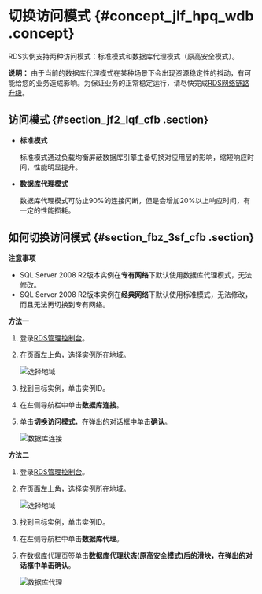 # 切换访问模式 {#concept_jlf_hpq_wdb .concept}

RDS实例支持两种访问模式：标准模式和数据库代理模式（原高安全模式）。

**说明：** 由于当前的数据库代理模式在某种场景下会出现资源稳定性的抖动，有可能给您的业务造成影响。为保证业务的正常稳定运行，请尽快完成[RDS网络链路升级](../intl.zh-CN/云数据库RDS简介/【重要】RDS网络链路升级说明.md#)。

## 访问模式 {#section_jf2_lqf_cfb .section}

-   **标准模式**

    标准模式通过负载均衡屏蔽数据库引擎主备切换对应用层的影响，缩短响应时间，性能明显提升。

-   **数据库代理模式**

    数据库代理模式可防止90%的连接闪断，但是会增加20%以上响应时间，有一定的性能损耗。


## 如何切换访问模式 {#section_fbz_3sf_cfb .section}

**注意事项**

-   SQL Server 2008 R2版本实例在**专有网络**下默认使用数据库代理模式，无法修改。
-   SQL Server 2008 R2版本实例在**经典网络**下默认使用标准模式，无法修改，而且无法再切换到专有网络。

**方法一**

1.  登录[RDS管理控制台](https://rds.console.aliyun.com/)。
2.  在页面左上角，选择实例所在地域。

    ![选择地域](http://static-aliyun-doc.oss-cn-hangzhou.aliyuncs.com/assets/img/7814/155021073536543_zh-CN.png)

3.  找到目标实例，单击实例ID。
4.  在左侧导航栏中单击**数据库连接**。
5.  单击**切换访问模式**，在弹出的对话框中单击**确认**。

    ![数据库连接](http://static-aliyun-doc.oss-cn-hangzhou.aliyuncs.com/assets/img/41816/155021073537541_zh-CN.png)


**方法二**

1.  登录[RDS管理控制台](https://rds.console.aliyun.com/)。
2.  在页面左上角，选择实例所在地域。

    ![选择地域](http://static-aliyun-doc.oss-cn-hangzhou.aliyuncs.com/assets/img/7814/155021073536543_zh-CN.png)

3.  找到目标实例，单击实例ID。
4.  在左侧导航栏中单击**数据库代理**。
5.  在数据库代理页签单击**数据库代理状态\(原高安全模式\)**后的滑块，在弹出的对话框中单击**确认**。

    ![数据库代理](http://static-aliyun-doc.oss-cn-hangzhou.aliyuncs.com/assets/img/41816/155021073537542_zh-CN.png)


